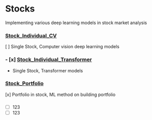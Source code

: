 # Stocks
Implementing various deep learning models in stock market analysis

### [Stock_Individual_CV](https://github.com/KJJHHH/Stocks/tree/main/Stock_Individual_CV)
[ ] Single Stock, Computer vision deep learning models
### - [x] [Stock_Individual_Transformer](https://github.com/KJJHHH/Stocks/tree/main/Stock_Individual_Transformer)
- Single Stock, Transformer models
### [Stock_Portfolio](https://github.com/KJJHHH/Stocks/tree/main/Stock_Portfolio)
[x] Portfolio in stock, ML method on building portfolio

### 

- [ ]  123
- [ ]  123